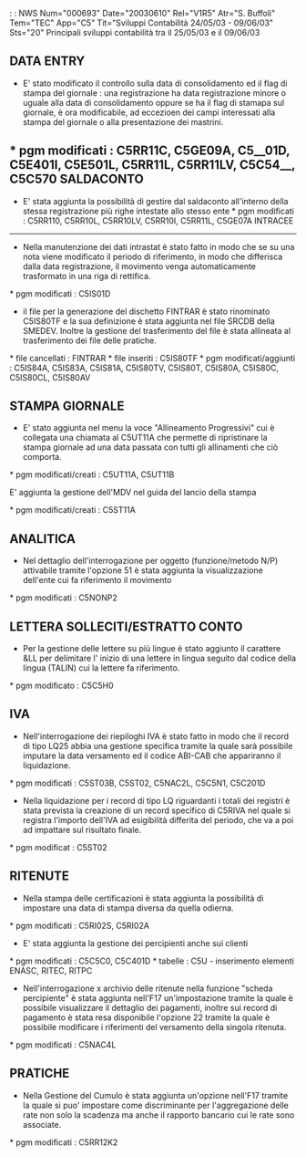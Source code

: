  :  : NWS Num="000693" Date="20030610" Rel="V1R5" Atr="S. Buffoli" Tem="TEC" App="C5" Tit="Sviluppi Contabilità 24/05/03 - 09/06/03" Sts="20"
Principali sviluppi contabilità tra il 25/05/03 e il 09/06/03

DATA ENTRY
----------------
- E' stato modificato il controllo sulla data di consolidamento ed il flag di stampa del giornale : 
una registrazione ha data registrazione minore o uguale alla data di consolidamento oppure se ha il flag di stamapa sul giornale, è ora modificabile, ad eccezioen dei campi interessati alla stampa
del giornale o alla presentazione dei mastrini.

\* pgm modificati :  C5RR11C, C5GE09A, C5__01D, C5E401I, C5E501L, C5RR11L, C5RR11LV, C5C54__, C5C570 
SALDACONTO
---------------
- E' stata aggiunta la possibilità di gestire dal saldaconto all'interno della stessa registrazione
più righe intestate allo stesso ente
\* pgm modificati :  C5RR110, C5RR10L, C5RR10LV, C5RR10I, C5RR11L, C5GE07A 
INTRACEE
----------------
- Nella manutenzione dei dati intrastat è stato fatto in modo che se su una nota viene modificato
il periodo di riferimento, in modo che differisca dalla data registrazione, il movimento venga automaticamente trasformato in una riga di rettifica.

\* pgm modificati :  C5IS01D

- il file per la generazione del dischetto FINTRAR è stato rinominato C5IS80TF e la sua definizione
  è stata aggiunta nel file SRCDB della SMEDEV. Inoltre la gestione del trasferimento del file è   stata allineata al trasferimento dei file delle pratiche.

\* file cancellati :  FINTRAR
\* file inseriti :    C5IS80TF
\* pgm modificati/aggiunti :  C5IS84A, C5IS83A, C5IS81A, C5IS80TV, C5IS80T, C5IS80A, C5IS80C, C5IS80CL, C5IS80AV

STAMPA GIORNALE
-----------------------
- E' stato aggiunta nel menu la voce "Allineamento Progressivi" cui è collegata una chiamata
al C5UT11A che permette di ripristinare la stampa giornale ad una data passata con tutti gli allinamenti che ciò comporta.

\* pgm modificati/creati :  C5UT11A, C5UT11B

E' aggiunta la gestione dell'MDV nel guida del lancio della stampa

\* pgm modificati/creati :  C5ST11A

ANALITICA
------------------
- Nel dettaglio dell'interrogazione per oggetto (funzione/metodo N/P) attivabile tramite l'opzione
51 è stata aggiunta la visualizzazione dell'ente cui fa riferimento il movimento

\* pgm modificati :  C5NONP2

LETTERA SOLLECITI/ESTRATTO CONTO
--------------------------------------
- Per la gestione delle lettere su più lingue è stato aggiunto il carattere &LL per delimitare l'
inizio di una lettere in lingua seguito dal codice della lingua (TALIN) cui la lettere fa riferimento.

\* pgm modificato :  C5C5H0

IVA
----------------
- Nell'interrogazione dei riepiloghi IVA è stato fatto in modo che il record di tipo LQ25 abbia una
gestione specifica tramite la quale sarà possibile imputare la data versamento ed il codice ABI-CAB che appariranno il liquidazione.

\* pgm modificati :  C5ST03B, C5ST02, C5NAC2L, C5C5N1, C5C201D

- Nella liquidazione per i record di tipo LQ riguardanti i totali dei registri è stata prevista
la creazione di un record specifico di C5RIVA nel quale si registra l'importo dell'IVA ad esigibilità differita del periodo, che va a poi ad impattare sul risultato finale.

\* pgm modificat :  C5ST02

RITENUTE
--------------------
- Nella stampa delle certificazioni è stata aggiunta la possibilità di impostare una data di stampa
diversa da quella odierna.

\* pgm modificati :  C5RI02S, C5RI02A

- E' stata aggiunta la gestione dei percipienti anche sui clienti

\* pgm modificati :  C5C5C0, C5C401D
\* tabelle :  C5U - inserimento elementi ENASC, RITEC, RITPC

- Nell'interrogazione x archivio delle ritenute nella funzione "scheda percipiente" è stata aggiunta
nell'F17 un'impostazione tramite la quale è possibile visualizzare il dettaglio dei pagamenti, inoltre sui record di pagamento è stata resa disponibile l'opzione 22 tramite la quale è possibile
modificare i riferimenti del versamento della singola ritenuta.

\* pgm modificati :  C5NAC4L

PRATICHE
----------------
- Nella Gestione del Cumulo è stata aggiunta un'opzione nell'F17 tramite la quale si puo' impostare
come discriminante per l'aggregazione delle rate non solo la scadenza ma anche il rapporto bancario
cui le rate sono associate.

\* pgm modificati :  C5RR12K2
